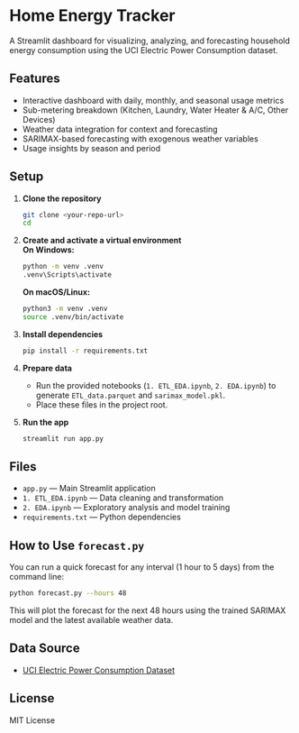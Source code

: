 # Home Energy Tracker

A Streamlit dashboard for visualizing, analyzing, and forecasting household energy consumption using the UCI Electric Power Consumption dataset.

## Features

-   Interactive dashboard with daily, monthly, and seasonal usage metrics
-   Sub-metering breakdown (Kitchen, Laundry, Water Heater & A/C, Other Devices)
-   Weather data integration for context and forecasting
-   SARIMAX-based forecasting with exogenous weather variables
-   Usage insights by season and period

## Setup

1. **Clone the repository**

    ```sh
    git clone <your-repo-url>
    cd 
    ```

2. **Create and activate a virtual environment**  
   **On Windows:**

    ```sh
    python -m venv .venv
    .venv\Scripts\activate
    ```

    **On macOS/Linux:**

    ```sh
    python3 -m venv .venv
    source .venv/bin/activate
    ```

3. **Install dependencies**

    ```sh
    pip install -r requirements.txt
    ```

4. **Prepare data**

    - Run the provided notebooks (`1. ETL_EDA.ipynb`, `2. EDA.ipynb`) to generate `ETL_data.parquet` and `sarimax_model.pkl`.
    - Place these files in the project root.

5. **Run the app**
    ```sh
    streamlit run app.py
    ```

## Files

-   `app.py` — Main Streamlit application
-   `1. ETL_EDA.ipynb` — Data cleaning and transformation
-   `2. EDA.ipynb` — Exploratory analysis and model training
-   `requirements.txt` — Python dependencies

## How to Use `forecast.py`

You can run a quick forecast for any interval (1 hour to 5 days) from the command line:

```sh
python forecast.py --hours 48
```

This will plot the forecast for the next 48 hours using the trained SARIMAX model and the latest available weather data.

## Data Source

-   [UCI Electric Power Consumption Dataset](https://archive.ics.uci.edu/ml/datasets/individual+household+electric+power+consumption)

## License

MIT License
